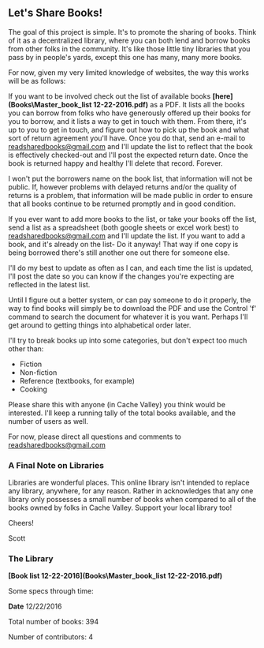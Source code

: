 ## Let's Share Books!


The goal of this project is simple. It's to promote the sharing of books. Think of it as a decentralized library, where you can both lend and borrow books from other folks in the community. It's like those little tiny libraries that you pass by in people's yards, except this one has many, many more books.

For now, given my very limited knowledge of websites, the way this works will be as follows:

If you want to be involved check out the list of available books **[here](Books\Master_book_list 12-22-2016.pdf)** as a PDF. It lists all the books you can borrow from folks who have generously offered up their books for you to borrow, and it lists a way to get in touch with them. From there, it's up to you to get in touch, and figure out how to pick up the book and what sort of return agreement you'll have. Once you do that, send an e-mail to readsharedbooks@gmail.com and I'll update the list to reflect that the book is effectively checked-out and I'll post the expected return date. Once the book is returned happy and healthy I'll delete that record.
Forever.

I won't put the borrowers name on the book list, that information will not be public. If, however problems with delayed returns and/or the quality of returns is a problem, that information will be made public in order to ensure that all books continue to be returned promptly and in good condition.


If you ever want to add more books to the list, or take your books off the list, send a list as a spreadsheet (both google sheets or excel work best) to <readsharedbooks@gmail.com> and I'll update the list. If you want to add a book, and it's already on the list- Do it anyway! That way if one copy is being borrowed there's still another one out there for someone else.

I'll do my best to update as often as I can, and each time the list is updated, I'll post the date so you can know if the changes you're expecting are reflected in the latest list.

Until I figure out a better system, or can pay someone to do it properly, the way to find books will simply be to download the PDF and use the Control 'f' command to search the document for whatever it is you want. Perhaps I'll get around to getting things into alphabetical order later.

I'll try to break books up into some categories, but don't expect too much other than:

* Fiction
* Non-fiction
* Reference (textbooks, for example)
* Cooking

Please share this with anyone (in Cache Valley) you think would be interested. I'll keep a running tally of the total books available, and the number of users as well.

For now, please direct all questions and comments to <readsharedbooks@gmail.com>

### A Final Note on Libraries ###

Libraries are wonderful places. This online library isn't intended to replace any library, anywhere, for any reason. Rather in acknowledges that any one library only possesses a small number of books when compared to all of the books owned by folks in Cache Valley. Support your local library too!


Cheers!

Scott

### The Library ###
**[Book list 12-22-2016](Books\Master_book_list 12-22-2016.pdf)**


Some specs through time:

**Date** 12/22/2016

Total number of books: 394

Number of contributors: 4
